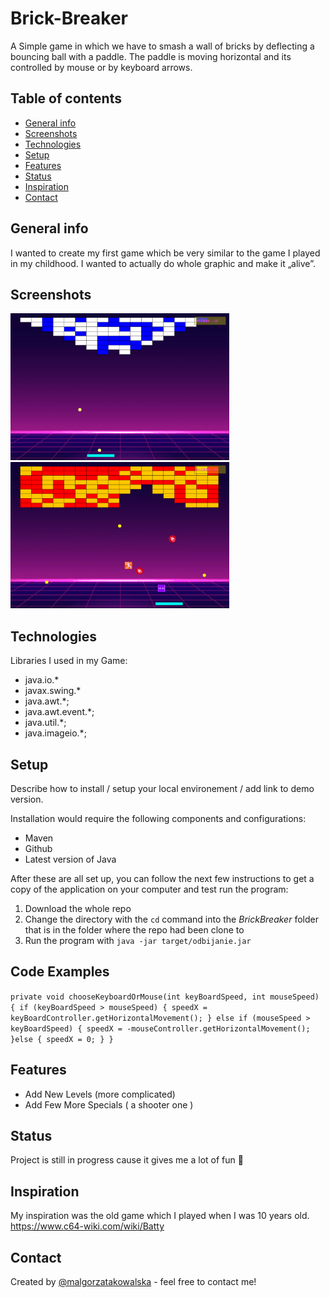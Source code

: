 # Brick-Breaker
A Simple game in which we have to smash a wall of bricks by deflecting a bouncing ball with a paddle. The paddle is moving horizontal and its controlled by mouse or by keyboard arrows.  

## Table of contents
* [General info](#general-info)
* [Screenshots](#screenshots)
* [Technologies](#technologies)
* [Setup](#setup)
* [Features](#features)
* [Status](#status)
* [Inspiration](#inspiration)
* [Contact](#contact)

## General info
I wanted to create my first game which be very similar to the game I played in my childhood. I wanted to actually do whole graphic and make it „alive”.

## Screenshots
<img src="/brick-breaker.gif" width="350"/>
<br>
<img src="/brick-breaker2.gif" width="350"/>


## Technologies

Libraries I used in my Game: 
* java.io.*
* javax.swing.*
* java.awt.*;
* java.awt.event.*;
* java.util.*;
* java.imageio.*;

## Setup
Describe how to install / setup your local environement / add link to demo version.

Installation would require the following components and configurations:
* Maven
* Github
* Latest version of Java

After these are all set up, you can follow the next few instructions to get a copy of the application on your computer and test run the program:

1. Download the whole repo
2. Change the directory with the `cd` command into the *BrickBreaker* folder that is in the folder where the repo had been clone to
3. Run the program with `java -jar target/odbijanie.jar`

## Code Examples

`private void chooseKeyboardOrMouse(int keyBoardSpeed, int mouseSpeed) {
        if (keyBoardSpeed > mouseSpeed) {
            speedX = keyBoardController.getHorizontalMovement();
        } else if (mouseSpeed > keyBoardSpeed) {
            speedX = -mouseController.getHorizontalMovement();
        }else {
            speedX = 0;
        }
    }`

## Features

* Add New Levels (more complicated)
* Add Few More Specials ( a shooter one )


## Status
Project is still in progress cause it gives me a lot of fun 

## Inspiration
My inspiration was the old game which I played when I was 10 years old. https://www.c64-wiki.com/wiki/Batty 

## Contact
Created by [@malgorzatakowalska](https://www.malgorzatakowalska.com/) - feel free to contact me! 

